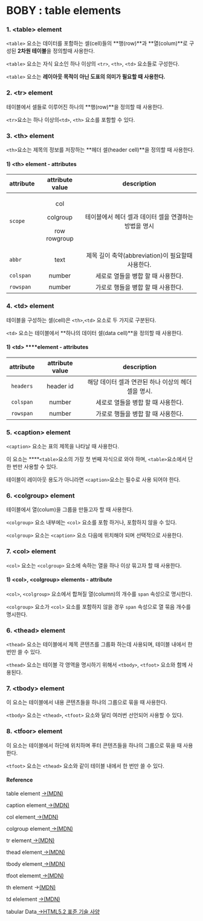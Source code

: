 # BOBY : table elements

### 1. &lt;table&gt; element

`<table>` 요소는 데이터를 포함하는 셀\(cell\)들의 **행\(row\)**과 **열\(colum\)**로 구성된 **2차원 테이블**을 정의할때 사용한다. 

`<table>`  요소는 자식 요소인 하나 이상의 `<tr>`, `<th>`, `<td>` 요소들로 구성한다.

`<table>` 요소는 **레이아웃 목적이 아닌 도표의 의미가 필요할 때 사용한다.**

### **2. &lt;tr&gt;** element

테이블에서 셀들로 이루어진 하나의 **행\(row\)**을 정의할 때 사용한다.

`<tr>`요소는 하나 이상의`<td>`, `<th>` 요소를 포함할 수 있다.

### 3. &lt;th&gt; element

`<th>`요소는 제목의 정보를 저장하는 **헤더 셀\(header cell\)**을 정의할 때 사용한다.

#### 1\) &lt;th&gt; element - attributes

<table>
  <thead>
    <tr>
      <th style="text-align:left">attribute</th>
      <th style="text-align:center">attribute value</th>
      <th style="text-align:center">description</th>
    </tr>
  </thead>
  <tbody>
    <tr>
      <td style="text-align:left"><code>scope</code>
      </td>
      <td style="text-align:center">
        <p>col</p>
        <p>colgroup</p>
        <p>row rowgroup</p>
      </td>
      <td style="text-align:center">&#xD14C;&#xC774;&#xBE14;&#xC5D0;&#xC11C; &#xD5E4;&#xB354; &#xC140;&#xACFC;
        &#xB370;&#xC774;&#xD130; &#xC140;&#xC744; &#xC5F0;&#xACB0;&#xD558;&#xB294;
        &#xBC29;&#xBC95;&#xC744; &#xBA85;&#xC2DC;</td>
    </tr>
    <tr>
      <td style="text-align:left"><code>abbr</code>
      </td>
      <td style="text-align:center">text</td>
      <td style="text-align:center">&#xC81C;&#xBAA9; &#xAE38;&#xC774; &#xCD95;&#xC57D;(abbreviation)&#xC774;
        &#xD544;&#xC694;&#xD560;&#xB54C; &#xC0AC;&#xC6A9;&#xD55C;&#xB2E4;.</td>
    </tr>
    <tr>
      <td style="text-align:left"><code>colspan</code>
      </td>
      <td style="text-align:center">number</td>
      <td style="text-align:center">&#xC138;&#xB85C;&#xB85C; &#xC5F4;&#xB4E4;&#xC744; &#xBCD1;&#xD569; &#xD560;
        &#xB54C; &#xC0AC;&#xC6A9;&#xD55C;&#xB2E4;.</td>
    </tr>
    <tr>
      <td style="text-align:left"><code>rowspan</code>
      </td>
      <td style="text-align:center">number</td>
      <td style="text-align:center">&#xAC00;&#xB85C;&#xB85C; &#xD589;&#xB4E4;&#xC744; &#xBCD1;&#xD569; &#xD560;
        &#xB54C; &#xC0AC;&#xC6A9;&#xD55C;&#xB2E4;.</td>
    </tr>
  </tbody>
</table>

### 4. &lt;td&gt; element

테이블을 구성하는 셀\(cell\)은 `<th>`,`<td>` 요소로 두 가지로 구분된다.

`<td>` 요소는 테이블에서 **하나의 데이터 셀\(data cell\)**을 정의할 때 사용한다.

#### 1\) &lt;td&gt; ****element - attributes

| attribute | attribute value | description |
| :---: | :---: | :---: |
| `headers` | header id | 해당 데이터 셀과 연관된 하나 이상의 헤더 셀을 명시. |
| `colspan` | number | 세로로 열들을 병합 할 때 사용한다. |
| `rowspan` | number | 가로로 행들을 병합 할 때 사용한다. |

### 5. &lt;caption&gt; element

`<caption>` 요소는 표의 제목을 나타날 때 사용한다.

이 요소는 ****`<table>`요소의 가장 첫 번째 자식으로 와야 하며, `<table>`요소에서 단 한 번만 사용할 수 있다.

테이블이 레이아웃 용도가 아니라면 `<caption>`요소는 필수로 사용 되어야 한다.

### 6. &lt;colgroup&gt; element

테이블에서 열\(colum\)을 그룹을 만들고자 할 때 사용한다.

`<colgroup>` 요소 내부에는 `<col>` 요소를 포함 하거나, 포함하지 않을 수 있다.

`<colgroup>` 요소는 `<caption>` 요소 다음에 위치해야 되며 선택적으로 사용한다.

### 7. &lt;col&gt; element

`<col>` 요소는 `<colgroup>` 요소에 속하는 열을 하나 이상 묶고자 할 때 사용한다.

#### 1\) &lt;col&gt;, &lt;colgroup&gt; elements - attribute

`<col>`, `<colgroup>` 요소에서 합쳐질 열\(column\)의 개수를 `span` 속성으로 명시한다.

`<colgroup>` 요소가 `<col>` 요소를 포함하지 않을 경우 `span` 속성으로 열 묶음 개수를 명시한다.

### 6. &lt;thead&gt; element

`<thead>` 요소는 테이블에서 제목 콘텐츠를 그룹화 하는데 사용되며, 테이블 내에서 한 번만 쓸 수 있다.

`<thead>` 요소는 테이블 각 영역을 명시하기 위해서 `<tbody>`, `<tfoot>` 요소와 함께 사용된다.

### 7. &lt;tbody&gt; element

이 요소는 테이블에서 내용 콘텐츠들을 하나의 그룹으로 묶을 때 사용한다.

`<tbody>` 요소는 `<thead>`, `<tfoot>` 요소와 달리 여러번 선언되어 사용할 수 있다.

### 8. &lt;tfoor&gt; element

이 요소는 테이블에서 하단에 위치하며 푸터 콘텐츠들을 하나의 그룹으로 묶을 때 사용한다.

`<tfoot>` 요소는 `<thead>` 요소와 같이 테이블 내에서 한 번만 쓸 수 있다.

#### Reference

table  element [ →\(MDN\)](https://developer.mozilla.org/ko/docs/Web/HTML/Element/table)

caption element[ →\(MDN\)](https://developer.mozilla.org/ko/docs/Web/HTML/Element/caption)

col element[ →\(MDN\)](https://developer.mozilla.org/ko/docs/Web/HTML/Element/col)

colgroup element[ →\(MDN\)](https://developer.mozilla.org/ko/docs/Web/HTML/Element/colgroup)

tr element[ →\(MDN\)](https://developer.mozilla.org/ko/docs/Web/HTML/Element/tr)

thead element[ →\(MDN\)](https://developer.mozilla.org/ko/docs/Web/HTML/Element/thead)

tbody element[ →\(MDN\)](https://developer.mozilla.org/ko/docs/Web/HTML/Element/tbody)

tfoot elememt[ →\(MDN\)](https://developer.mozilla.org/ko/docs/Web/HTML/Element/tfoot)

th element →[\(MDN\)](https://developer.mozilla.org/ko/docs/Web/HTML/Element/th)

td elelement [ →\(MDN\)](https://developer.mozilla.org/ko/docs/Web/HTML/Element/td)

tabular Data[ →HTML5.2 표준 기술 사양﻿](https://html.spec.whatwg.org/multipage/tables.html#tabular-data)



